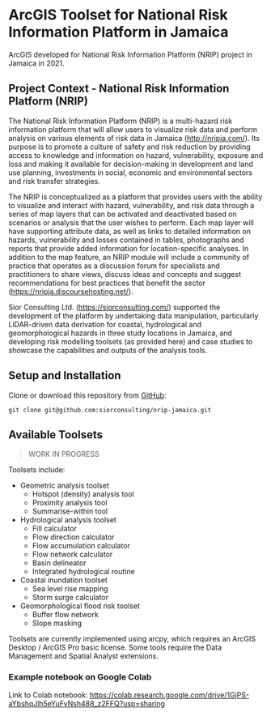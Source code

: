 # ArcGIS Toolset for National Risk Information Platform in Jamaica

ArcGIS developed for National Risk Information Platform (NRIP) project in Jamaica in 2021.

## Project Context - National Risk Information Platform (NRIP)

The National Risk Information Platform (NRIP) is a multi-hazard risk information platform that will allow users to visualize risk data and perform analysis on various elements of risk data in Jamaica (http://nripja.com/). Its purpose is to promote a culture of safety and risk reduction by providing access to knowledge and information on hazard, vulnerability, exposure and loss and making it available for decision-making in development and land use planning, investments in social, economic and environmental sectors and risk transfer strategies. 

The NRIP is conceptualized as a platform that provides users with the ability to visualize and interact with hazard, vulnerability, and risk data through a series of map layers that can be activated and deactivated based on scenarios or analysis that the user wishes to perform. Each map layer will have supporting attribute data, as well as links to detailed information on hazards, vulnerability and losses contained in tables, photographs and reports that provide added information for location-specific analyses. In addition to the map feature, an NRIP module will include a community of practice that operates as a discussion forum for specialists and practitioners to share views, discuss ideas and concepts and suggest recommendations for best practices that benefit the sector (https://nripja.discoursehosting.net/). 

Sior Consulting Ltd. (https://siorconsulting.com/) supported the development of the platform by undertaking data manipulation, particularly LiDAR-driven data derivation for coastal, hydrological and geomorphological hazards in three study locations in Jamaica, and developing risk modelling toolsets (as provided here) and case studies to showcase the capabilities and outputs of the analysis tools.

## Setup and Installation

Clone or download this repository from
[GitHub](https://github.com/siorconsulting/nrip-jamaica):

    git clone git@github.com:siorconsulting/nrip-jamaica.git


## Available Toolsets  

> WORK IN PROGRESS

Toolsets include: 
- Geometric analysis toolset
  - Hotspot (density) analysis tool 
  - Proximity analysis tool
  - Summarise-within tool
- Hydrological analysis toolset
  - Fill calculator
  - Flow direction calculator
  - Flow accumulation calculator
  - Flow network calculator
  - Basin delineator
  - Integrated hydrological routine
- Coastal inundation toolset
  - Sea level rise mapping 
  - Storm surge calculator 
- Geomorphological flood risk toolset
  - Buffer flow network
  - Slope masking

Toolsets are currently implemented using arcpy, which requires an ArcGIS Desktop / ArcGIS Pro basic license. Some tools require the Data Management and Spatial Analyst extensions.

### Example notebook on Google Colab

Link to Colab notebook: https://colab.research.google.com/drive/1GjPS-aYbshqJlh5eYuFvNsh488_z2FFQ?usp=sharing
